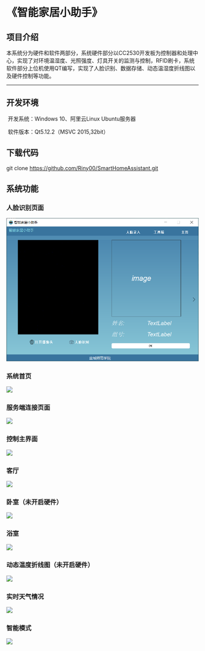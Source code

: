 # **《智能家居小助手》**

## 项目介绍

​	本系统分为硬件和软件两部分，系统硬件部分以CC2530开发板为控制器和处理中心，实现了对环境温湿度、光照强度、灯具开关的监测与控制，RFID刷卡，系统软件部分上位机使用QT编写，实现了人脸识别、数据存储、动态温湿度折线图以及硬件控制等功能。

****

## 开发环境

​	开发系统：Windows 10、阿里云Linux Ubuntu服务器

​	软件版本：Qt5.12.2（MSVC 2015,32bit）



## 下载代码

git clone https://github.com/Riny00/SmartHomeAssistant.git



## 系统功能

### 人脸识别页面

![](screen/detect.png)

### 系统首页

![](https://github.com/Riny00/SmartHomeAssistant/blob/main/screen/home%20page.png?raw=true)

### 服务端连接页面

![](https://github.com/Riny00/SmartHomeAssistant/blob/main/screen/connect.png?raw=true)

### 控制主界面

![](https://github.com/Riny00/SmartHomeAssistant/blob/main/screen/control.png?raw=true)

### 客厅

![](https://github.com/Riny00/SmartHomeAssistant/blob/main/screen/1.png?raw=true)

### 卧室（未开启硬件）

![](https://github.com/Riny00/SmartHomeAssistant/blob/main/screen/5.png?raw=true)

### 浴室

![](https://github.com/Riny00/SmartHomeAssistant/blob/main/screen/6.png?raw=true)

### 动态温度折线图（未开启硬件）

![](https://github.com/Riny00/SmartHomeAssistant/blob/main/screen/7.png?raw=true)

### 实时天气情况

![](https://github.com/Riny00/SmartHomeAssistant/blob/main/screen/8.png?raw=true)

### 智能模式

![](https://github.com/Riny00/SmartHomeAssistant/blob/main/screen/9.png?raw=true)
